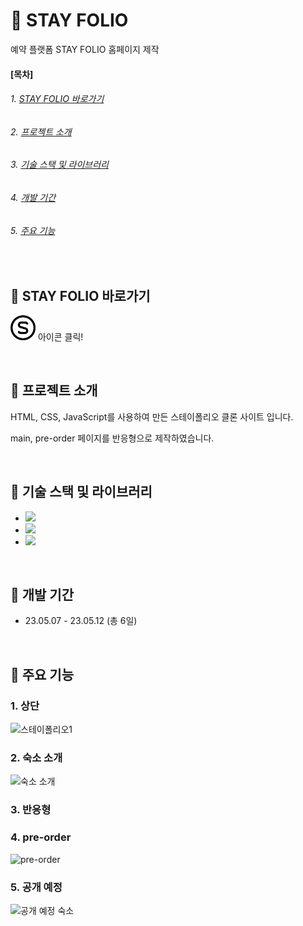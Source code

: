 # &#127988; STAY FOLIO 

예약 플랫폼 STAY FOLIO 홈페이지 제작


#### [목차]
###### 1. [STAY FOLIO 바로가기](#-ssg-landers-바로가기)
###### 2. [프로젝트 소개](#-프로젝트-소개)
###### 3. [기술 스택 및 라이브러리](#-기술-스택-및-라이브러리)
###### 4. [개발 기간](#-개발-기간)
###### 5. [주요 기능](#-주요-기능)

<br>


## &#127988; STAY FOLIO 바로가기

[<img src="./stay_icon.png" width="40" height="40">](https://soyeon1221.github.io/STAY-FOLIO/) 아이콘 클릭!

<br>


## &#127988; 프로젝트 소개

HTML, CSS, JavaScript를 사용하여 만든 스테이폴리오 클론 사이트 입니다.

main, pre-order 페이지를 반응형으로 제작하였습니다. 

<br>


## &#127988; 기술 스택 및 라이브러리

- <img src="https://img.shields.io/badge/JavaScript-ECD53F?style=flat-square&logo=JavaScript&logoColor=white"/>
- <img src="https://img.shields.io/badge/HTML5-F46D01?style=flat-square&logo=HTML5&logoColor=white"/>
- <img src="https://img.shields.io/badge/CSS3-2490D7?style=flat-square&logo=CSS3&logoColor=white"/>

<br>


## &#127988; 개발 기간

- 23.05.07 - 23.05.12 (총 6일)

<br>


## &#127988; 주요 기능

### 1. 상단
![스테이폴리오1](https://github.com/soyeon1221/STAY-FOLIO/assets/121142418/a10f6524-96fe-4d8d-95af-0131fcc3a95b)

### 2. 숙소 소개
![숙소 소개](https://github.com/soyeon1221/STAY-FOLIO/assets/121142418/62a678f3-0de2-457c-a5e7-de1beb29667c)

### 3. 반응형

### 4. pre-order
![pre-order](https://github.com/soyeon1221/STAY-FOLIO/assets/121142418/3051e518-0213-4e9a-bee2-2f242901e279)

### 5. 공개 예정
![공개 예정 숙소](https://github.com/soyeon1221/STAY-FOLIO/assets/121142418/eadaae32-e5b5-4cfa-a237-c5c363c0ca72)


